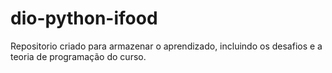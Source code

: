 # dio-python-ifood
Repositorio criado para armazenar o aprendizado, incluindo os desafios e a teoria de programação do curso.
